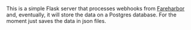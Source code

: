 
This is a simple Flask server that processes webhooks from [Fareharbor](https://fareharbor.com/) and, eventually, it will store the data on a Postgres database. For the moment just saves the data in json files.


